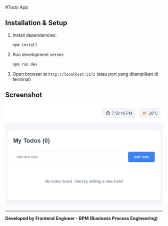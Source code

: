 #Todo App

## Installation & Setup

1. Install dependencies:
   ```bash
   npm install
   ```
2. Run development server:
   ```bash
   npm run dev
   ```
3. Open browser at `http://localhost:5173` (atau port yang ditampilkan di terminal)

## Screenshot

![App Screenshot](./screenshot.png)

---

**Developed by Frontend Engineer - BPM (Business Process Engineering)**
